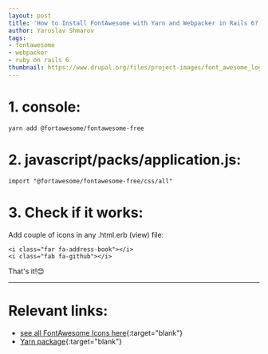 ```yaml
---
layout: post
title: 'How to Install FontAwesome with Yarn and Webpacker in Rails 6?'
author: Yaroslav Shmarov
tags: 
- fontawesome
- webpacker
- ruby on rails 6
thumbnail: https://www.drupal.org/files/project-images/font_awesome_logo.png
---
```


# **1. console:**

```
yarn add @fortawesome/fontawesome-free
```

# **2. javascript/packs/application.js:**

```
import "@fortawesome/fontawesome-free/css/all"
```

# **3. Check if it works:**

Add couple of icons in any .html.erb (view) file:
```
<i class="far fa-address-book"></i>
<i class="fab fa-github"></i>
```

That's it!😊

****

# **Relevant links:** 

* [see all FontAwesome Icons here](https://fontawesome.com/icons?d=gallery&m=free){:target="blank"}
* [Yarn package](https://yarnpkg.com/package/@fortawesome/fontawesome-free){:target="blank"}